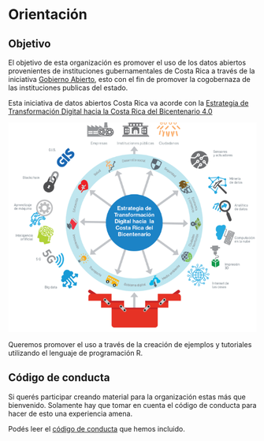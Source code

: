# Orientación

## Objetivo
El objetivo de esta organización es promover el uso de los datos abiertos provenientes de instituciones gubernamentales de Costa Rica a través de la iniciativa [Gobierno Abierto](http://www.gobiernoabierto.go.cr/), esto con el fin de promover la cogobernaza de las instituciones publicas del estado.

Esta iniciativa de datos abiertos Costa Rica va acorde con la [Estrategia de Transformación Digital hacia la Costa Rica del Bicentenario 4.0](https://micit.go.cr/images/imagenes_noticias/17-10-2018_Estrategia_de_Transformaci%C3%B3n_Digital_hacia_la_Costa_Rica_del_Bicentenario/estrategia_de_transformacion_digital_de_costa_rica.pdf)

![](estrategia_bicentenario.PNG)

Queremos promover el uso a través de la creación de ejemplos y tutoriales utilizando el lenguaje de programación R.


## Código de conducta

Si querés participar creando material para la organización estas más que bienvenido. Solamente hay que tomar en cuenta el código de conducta para hacer de esto una experiencia amena. 

Podés leer el [código de conducta](https://github.com/datos-abiertos-cr/orientacion/blob/master/codigo-de-conducta.md) que hemos incluido.

